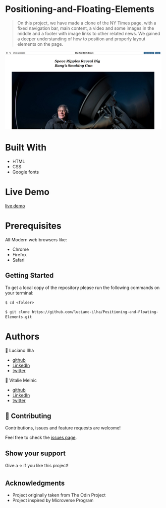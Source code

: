 # Positioning-and-Floating-Elements

> On this project, we have made a clone of the NY Times page, with a fixed navigation bar, main content, a video and some images in the middle and a footer with image links to other related news.
> We gained a deeper understanding of how to position and properly layout elements on the page.


![Image description](https://raw.githubusercontent.com/luciano-ilha/Positioning-and-Floating-Elements/feature/assets/Screenshot.png)


# Built With #

- HTML
- CSS
- Google fonts

# Live Demo #
[live demo](https://raw.githack.com/luciano-ilha/Positioning-and-Floating-Elements/feature/index.html)


 # Prerequisites #
 All Modern web browsers like:
- Chrome 
- Firefox
- Safari


## Getting Started

To get a local copy of the repository please run the following commands on your terminal:

```
$ cd <folder>
```

```
$ git clone https://github.com/luciano-ilha/Positioning-and-Floating-Elements.git
```



 # Authors # 


👤 Luciano Ilha
 - [github](https://github.com/luciano-ilha)
 - [LinkedIn](https://www.linkedin.com/in/luciano-ilha-carbonell-188115a0/
)
 - [twitter](https://twitter.com/CarbonellIlha
)   


👤 Vitalie Melnic
- [github](https://github.com/vmwhoami)
- [LinkedIn](https://www.linkedin.com/in/vitalie-melnic-5802198a/)
- [twitter](https://twitter.com/vmwhoami)



## 🤝 Contributing

Contributions, issues and feature requests are welcome!

Feel free to check the [issues page](https://github.com/luciano-ilha/Positioning-and-Floating-Elements/issues).

## Show your support

Give a ⭐️ if you like this project!

## Acknowledgments

- Project originally taken from The Odin Project
- Project inspired by Microverse Program

